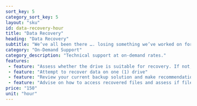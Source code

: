 ```yaml
---
sort_key: 5
category_sort_key: 5
layout: "sku"
id: data-recovery-hour
title: "Data Recovery"
heading: "Data Recovery"
subtitle: "We’ve all been there …. losing something we’ve worked on for hours or accidentally deleting precious photos. Never fear, help is here in the form of our Data Recovery service."
category: "On-Demand Support"
category_description: "Technical support at on-demand rates."
features:
 - feature: "Assess whether the drive is suitable for recovery. If not, you will not be charged for the service"
 - feature: "Attempt to recover data on one (1) drive"
 - feature: "Review your current backup solution and make recommendations to avoid further data loss"
 - feature: "Advise on how to access recovered files and assess if files are corrupt, if required"
price: "150"
unit: "hour"
---
```

